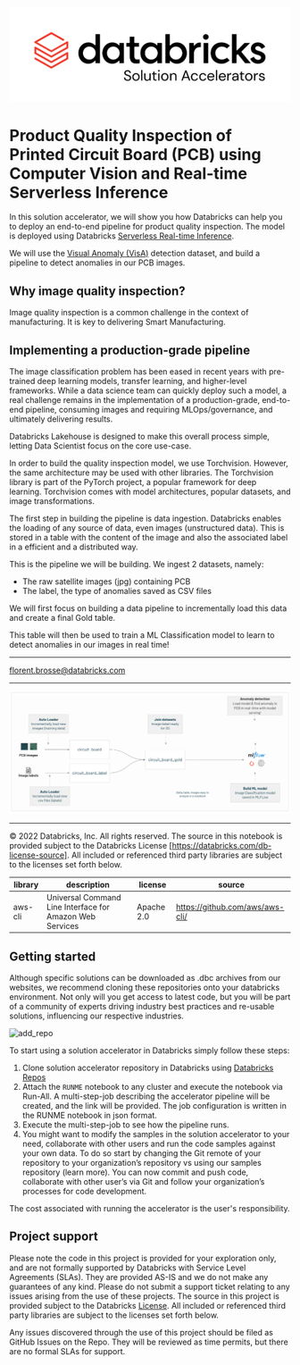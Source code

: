 ![image](https://raw.githubusercontent.com/databricks-industry-solutions/.github/main/profile/solacc_logo_wide.png)

# Product Quality Inspection of Printed Circuit Board (PCB) using Computer Vision and Real-time Serverless Inference


In this solution accelerator, we will show you how Databricks can help you to deploy an end-to-end pipeline for product quality inspection. The model is deployed using Databricks [Serverless Real-time Inference](https://docs.databricks.com/archive/serverless-inference-preview/serverless-real-time-inference.html).

We will use the [Visual Anomaly (VisA)](https://registry.opendata.aws/visa/) detection dataset, and build a pipeline to detect anomalies in our PCB images. 

## Why image quality inspection?

Image quality inspection is a common challenge in the context of manufacturing. It is key to delivering Smart Manufacturing.

## Implementing a production-grade pipeline

The image classification problem has been eased in recent years with pre-trained deep learning models, transfer learning, and higher-level frameworks. While a data science team can quickly deploy such a model, a real challenge remains in the implementation of a production-grade, end-to-end pipeline, consuming images and requiring MLOps/governance, and ultimately delivering results.

Databricks Lakehouse is designed to make this overall process simple, letting Data Scientist focus on the core use-case.

In order to build the quality inspection model, we use Torchvision. However, the same architecture may be used with other libraries. The Torchvision library is part of the PyTorch project, a popular framework for deep learning. Torchvision comes with model architectures, popular datasets, and image transformations. 


The first step in building the pipeline is data ingestion. Databricks enables the loading of any source of data, even images (unstructured data). This is stored in a table with the content of the image and also the associated label in a efficient and a distributed way.

This is the pipeline we will be building. We ingest 2 datasets, namely:

* The raw satellite images (jpg) containing PCB
* The label, the type of anomalies saved as CSV files

We will first focus on building a data pipeline to incrementally load this data and create a final Gold table.

This table will then be used to train a ML Classification model to learn to detect anomalies in our images in real time!


___


<florent.brosse@databricks.com>


___


<img width="1000px" src="https://raw.githubusercontent.com/databricks-industry-solutions/cv-quality-inspection/main/images/pipeline.png">

___

&copy; 2022 Databricks, Inc. All rights reserved. The source in this notebook is provided subject to the Databricks License [https://databricks.com/db-license-source].  All included or referenced third party libraries are subject to the licenses set forth below.

| library                                | description             | license    | source                                              |
|----------------------------------------|-------------------------|------------|-----------------------------------------------------|
| aws-cli                                 | Universal Command Line Interface for Amazon Web Services      | Apache 2.0        | https://github.com/aws/aws-cli/                      |

## Getting started

Although specific solutions can be downloaded as .dbc archives from our websites, we recommend cloning these repositories onto your databricks environment. Not only will you get access to latest code, but you will be part of a community of experts driving industry best practices and re-usable solutions, influencing our respective industries. 

<img width="500" alt="add_repo" src="https://user-images.githubusercontent.com/4445837/177207338-65135b10-8ccc-4d17-be21-09416c861a76.png">

To start using a solution accelerator in Databricks simply follow these steps: 

1. Clone solution accelerator repository in Databricks using [Databricks Repos](https://www.databricks.com/product/repos)
2. Attach the `RUNME` notebook to any cluster and execute the notebook via Run-All. A multi-step-job describing the accelerator pipeline will be created, and the link will be provided. The job configuration is written in the RUNME notebook in json format. 
3. Execute the multi-step-job to see how the pipeline runs. 
4. You might want to modify the samples in the solution accelerator to your need, collaborate with other users and run the code samples against your own data. To do so start by changing the Git remote of your repository  to your organization’s repository vs using our samples repository (learn more). You can now commit and push code, collaborate with other user’s via Git and follow your organization’s processes for code development.

The cost associated with running the accelerator is the user's responsibility.


## Project support 

Please note the code in this project is provided for your exploration only, and are not formally supported by Databricks with Service Level Agreements (SLAs). They are provided AS-IS and we do not make any guarantees of any kind. Please do not submit a support ticket relating to any issues arising from the use of these projects. The source in this project is provided subject to the Databricks [License](./LICENSE). All included or referenced third party libraries are subject to the licenses set forth below.

Any issues discovered through the use of this project should be filed as GitHub Issues on the Repo. They will be reviewed as time permits, but there are no formal SLAs for support. 
